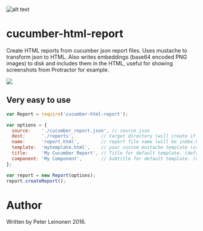 ![alt text](https://travis-ci.org/leinonen/cucumber-html-report.svg?branch=master "Build status")


# cucumber-html-report

Create HTML reports from cucumber json report files. Uses mustache to transform json to HTML.
Also writes embeddings (base64 encoded PNG images) to disk and includes them in the HTML, 
useful for showing screenshots from Protractor for example.

![](http://www.pharatropic.eu/images/a42867df10c7716003184fadf1e457b5.png)

## Very easy to use

```javascript
var Report = require('cucumber-html-report');

var options = {
  source:    './cucumber_report.json', // source json
  dest:      './reports',          // target directory (will create if not exists)
  name:      'report.html',        // report file name (will be index.html if not exists)
  template:  'mytemplate.html',    // your custom mustache template (uses default if not specified)
  title:     'My Cucumber Report', // Title for default template. (default is Cucumber Report)
  component: 'My Component',       // Subtitle for default template. (default is empty)
};

var report = new Report(options);
report.createReport();
```

# Author
Written by Peter Leinonen 2016.
